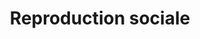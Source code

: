 ---
title: "Reproduction sociale"
slug: "reproduction-sociale"
definition: |
  Ensemble des activités (éducation, soin, sexualité, reproduction biologique) qui assurent la production et le maintien de la force de travail.
historicalContext: |
  Concept développé par les féminismes marxistes dans les années 1970. Federici en fait un axe central de l’analyse du capitalisme.
books:
  - caliban-and-the-witch
---